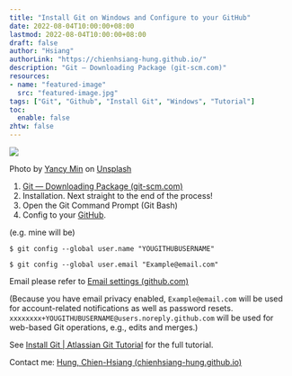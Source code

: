 ```yaml
---
title: "Install Git on Windows and Configure to your GitHub"
date: 2022-08-04T10:00:00+08:00
lastmod: 2022-08-04T10:00:00+08:00
draft: false
author: "Hsiang"
authorLink: "https://chienhsiang-hung.github.io/"
description: "Git — Downloading Package (git-scm.com)"
resources:
- name: "featured-image"
  src: "featured-image.jpg"
tags: ["Git", "Github", "Install Git", "Windows", "Tutorial"]
toc:
  enable: false
zhtw: false
---
```

![](https://miro.medium.com/max/1400/0*BqtlXoLFpIr6vMxq)

Photo by  [Yancy Min](https://unsplash.com/@yancymin?utm_source=medium&utm_medium=referral)  on  [Unsplash](https://unsplash.com/?utm_source=medium&utm_medium=referral)

1.  [Git — Downloading Package (git-scm.com)](https://git-scm.com/download/win)
2.  Installation. Next straight to the end of the process!
3.  Open the Git Command Prompt (Git Bash)
4.  Config to your  [GitHub](https://github.com/chienhsiang-hung).

(e.g. mine will be)

`$ git config --global user.name "YOUGITHUBUSERNAME"`

`$ git config --global user.email "Example@email.com"`

Email please refer to  [Email settings (github.com)](https://github.com/settings/emails)

(Because you have email privacy enabled,  `Example@email.com`  will be used for account-related notifications as well as password resets.  `xxxxxxxx+YOUGITHUBUSERNAME@users.noreply.github.com`  will be used for web-based Git operations, e.g., edits and merges.)

See  [Install Git | Atlassian Git Tutorial](https://www.atlassian.com/git/tutorials/install-git#windows)  for the full tutorial.

Contact me:  [Hung, Chien-Hsiang (chienhsiang-hung.github.io)](https://chienhsiang-hung.github.io/)